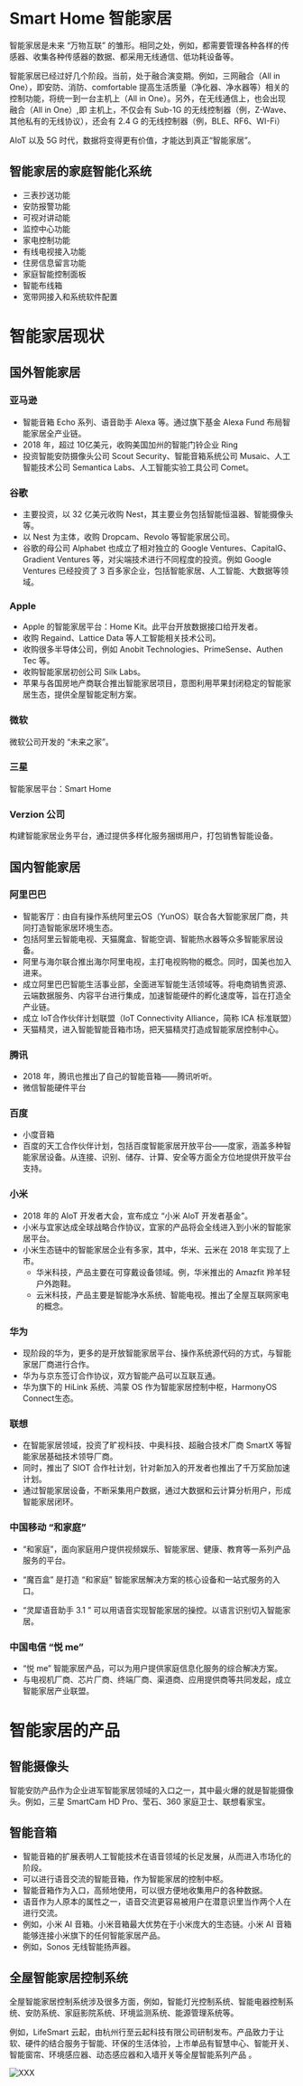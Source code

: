 # Smart Home 智能家居

智能家居是未来 “万物互联” 的雏形。相同之处，例如，都需要管理各种各样的传感器、收集各种传感器的数据、都采用无线通信、低功耗设备等。

智能家居已经过好几个阶段。当前，处于融合演变期。例如，三网融合（All in One），即安防、消防、comfortable 提高生活质量（净化器、净水器等）相关的控制功能，将统一到一台主机上（All in One）。另外，在无线通信上，也会出现融合（All in One）,即 主机上，不仅会有 Sub-1G 的无线控制器（例，Z-Wave、其他私有的无线协议），还会有 2.4 G 的无线控制器（例，BLE、RF6、WI-Fi）

AIoT 以及 5G 时代，数据将变得更有价值，才能达到真正“智能家居”。  



## 智能家居的家庭智能化系统

- 三表抄送功能
- 安防报警功能
- 可视对讲动能
- 监控中心功能
- 家电控制功能
- 有线电视接入功能
- 住房信息留言功能
- 家庭智能控制面板
- 智能布线箱
- 宽带网接入和系统软件配置

# 智能家居现状

## 国外智能家居

### 亚马逊

- 智能音箱 Echo 系列、语音助手 Alexa 等。通过旗下基金 Alexa Fund 布局智能家居全产业链。
- 2018 年，超过 10亿美元，收购美国加州的智能门铃企业 Ring
- 投资智能安防摄像头公司 Scout Security、智能音箱系统公司 Musaic、人工智能技术公司 Semantica Labs、人工智能实验工具公司 Comet。

### 谷歌

- 主要投资，以 32 亿美元收购 Nest，其主要业务包括智能恒温器、智能摄像头等。
- 以 Nest 为主体，收购 Dropcam、Revolo 等智能家居公司。
- 谷歌的母公司 Alphabet 也成立了相对独立的 Google Ventures、CapitalG、Gradient Ventures 等，对尖端技术进行不同程度的投资。例如 Google Ventures 已经投资了 3 百多家企业，包括智能家居、人工智能、大数据等领域。

### Apple

- Apple 的智能家居平台：Home Kit。此平台开放数据接口给开发者。
- 收购 Regaind、Lattice Data 等人工智能相关技术公司。
- 收购很多半导体公司，例如 Anobit Technologies、PrimeSense、Authen Tec 等。
- 收购智能家居初创公司 Silk Labs。
- 苹果与各国房地产商联合推出智能家居项目，意图利用苹果封闭稳定的智能家居生态，提供全屋智能定制方案。



### 微软

微软公司开发的 “未来之家”。

### 三星

智能家居平台：Smart Home

### Verzion 公司

构建智能家居业务平台，通过提供多样化服务捆绑用户，打包销售智能设备。

## 国内智能家居

### 阿里巴巴

- 智能客厅：由自有操作系统阿里云OS（YunOS）联合各大智能家居厂商，共同打造智能家居环境生态。
- 包括阿里云智能电视、天猫魔盒、智能空调、智能热水器等众多智能家居设备。
- 阿里与海尔联合推出海尔阿里电视，主打电视购物的概念。同时，国美也加入进来。
- 成立阿里巴巴智能生活事业部，全面进军智能生活领域等。将电商销售资源、云端数据服务、内容平台进行集成，加速智能硬件的孵化速度等，旨在打造全产业链。
- 成立 IoT合作伙伴计划联盟（IoT Connectivity Alliance，简称 ICA 标准联盟）
- 天猫精灵，进入智能智能音箱市场，把天猫精灵打造成智能家居控制中心。

### 腾讯

- 2018 年，腾讯也推出了自己的智能音箱——腾讯听听。
- 微信智能硬件平台

### 百度

- 小度音箱
- 百度的天工合作伙伴计划，包括百度智能家居开放平台——度家，涵盖多种智能家居设备。从连接、识别、储存、计算、安全等方面全方位地提供开放平台支持。

### 小米

- 2018 年的 AIoT 开发者大会，宣布成立 “小米 AIoT 开发者基金”。
- 小米与宜家达成全球战略合作协议，宜家的产品将会全线进入到小米的智能家居平台。
- 小米生态链中的智能家居企业有多家，其中，华米、云米在 2018 年实现了上市。
  - 华米科技，产品主要在可穿戴设备领域。例，华米推出的 Amazfit 羚羊轻户外跑鞋。
  - 云米科技，产品主要是智能净水系统、智能电视。推出了全屋互联网家电的概念。

### 华为

- 现阶段的华为，更多的是开放智能家居平台、操作系统源代码的方式，与智能家居厂商进行合作。
- 华为与京东签订合作协议，双方智能产品可以互联互通。
- 华为旗下的 HiLink 系统、鸿蒙 OS 作为智能家居控制中枢，HarmonyOS Connect生态。

### 联想

- 在智能家居领域，投资了旷视科技、中奥科技、超融合技术厂商 SmartX 等智能家居基础技术领导厂商。
- 同时，推出了 SIOT 合作社计划，针对新加入的开发者也推出了千万奖励加速计划。
- 通过智能家居设备，不断采集用户数据，通过大数据和云计算分析用户，形成智能家居闭环。

### 中国移动 “和家庭”

- “和家庭”，面向家庭用户提供视频娱乐、智能家居、健康、教育等一系列产品服务的平台。

- “魔百盒” 是打造 “和家庭” 智能家居解决方案的核心设备和一站式服务的入口。
- “灵犀语音助手 3.1 ” 可以用语音实现智能家居的操控。以语言识别切入智能家居。

### 中国电信 “悦 me” 

- “悦 me” 智能家居产品，可以为用户提供家庭信息化服务的综合解决方案。
- 与电视机厂商、芯片厂商、终端厂商、渠道商、应用提供商等共同发起，成立智能家居产业联盟。



# 智能家居的产品

## 智能摄像头

智能安防产品作为企业进军智能家居领域的入口之一，其中最火爆的就是智能摄像头。例如，三星 SmartCam HD Pro、莹石、360 家庭卫士、联想看家宝。



## 智能音箱

- 智能音箱的扩展表明人工智能技术在语音领域的长足发展，从而进入市场化的阶段。
- 可以进行语音交流的智能音箱，作为智能家居的控制中枢。
- 智能音箱作为入口，高频地使用，可以很方便地收集用户的各种数据。
- 语音作为人原本的属性之一，语音交流更容易被用户在潜意识里当作两个人在进行交流。
- 例如，小米 AI 音箱。小米音箱最大优势在于小米庞大的生态链。小米 AI 音箱能够连接小米旗下的任何智能家居产品。
- 例如，Sonos 无线智能扬声器。

## 全屋智能家居控制系统

全屋智能家居控制系统涉及很多方面，例如，智能灯光控制系统、智能电器控制系统、安防系统、家庭影院系统、环境监测系统、能源管理系统等。

例如，LifeSmart 云起，由杭州行至云起科技有限公司研制发布。产品致力于让软、硬件的结合服务于智能、环保的生活体验，上市单品有智慧中心、智能开关、智能窗帘、环境感应器、动态感应器和入墙开关等全屋智能系列产品 。

![XXX](figures/XXX.jpg)



